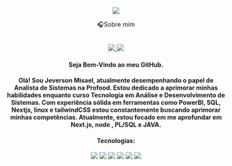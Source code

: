 <div align="center">
<img align="center" src=https://www.seekpng.com/png/full/4-48714_pics-of-welcome-5380843775-welcome-png.png
</div>

🎧Sobre mim
<div align="center">


<br>
<div align="center">
<a href="https://www.linkedin.com/in/jeverson-misael-da-cruz-filho-136533262/"  target="_blank">
<img src="https://img.shields.io/badge/linkedin-%23706d6d.svg?style=for-the-badge&logo=linkedin&logoColor=white" target="_blank">
<a href="mailto:jeversonmisaeldacruzfilho@gmail.com"  target="_blank">
<img src="https://img.shields.io/badge/Gmail-706d6d?style=for-the-badge&logo=gmail&logoColor=white" target="_blank">
</a>
</div>


<h4>Seja Bem-Vindo ao meu GitHub. </h4>
<h4>Olá! Sou Jeverson Misael, atualmente desempenhando o papel de Analista de Sistemas na Profood. Estou dedicado a aprimorar minhas habilidades enquanto curso Tecnologia em Análise e Desenvolvimento de Sistemas. Com experiência sólida em ferramentas como PowerBI, SQL, Nextjs, linux e tailwindCSS estou constantemente buscando aprimorar minhas competências. Atualmente, estou focado em me aprofundar em Next.js, node , PL/SQL e JAVA.</h4>
<h4>Tecnologias:</h4>
<img src="https://img.shields.io/badge/tailwindcss-%2338B2AC.svg?style=for-the-badge&logo=tailwind-css&logoColor=white">
<img src="https://img.shields.io/badge/TypeScript-007ACC?logo=typescript&logoColor=white&style=for-the-badge">
<img src="https://img.shields.io/badge/next.js-000000?style=for-the-badge&logo=nextdotjs&logoColor=white">
<img src="https://img.shields.io/badge/Linux-E34F26?logo=linux&logoColor=black&style=for-the-badge">
<img src="https://img.shields.io/badge/Oracle-F80000?style=for-the-badge&logo=oracle&logoColor=white)">
<img src="https://img.shields.io/badge/Git-E34F26?logo=git&logoColor=white&style=for-the-badge">




</div>
